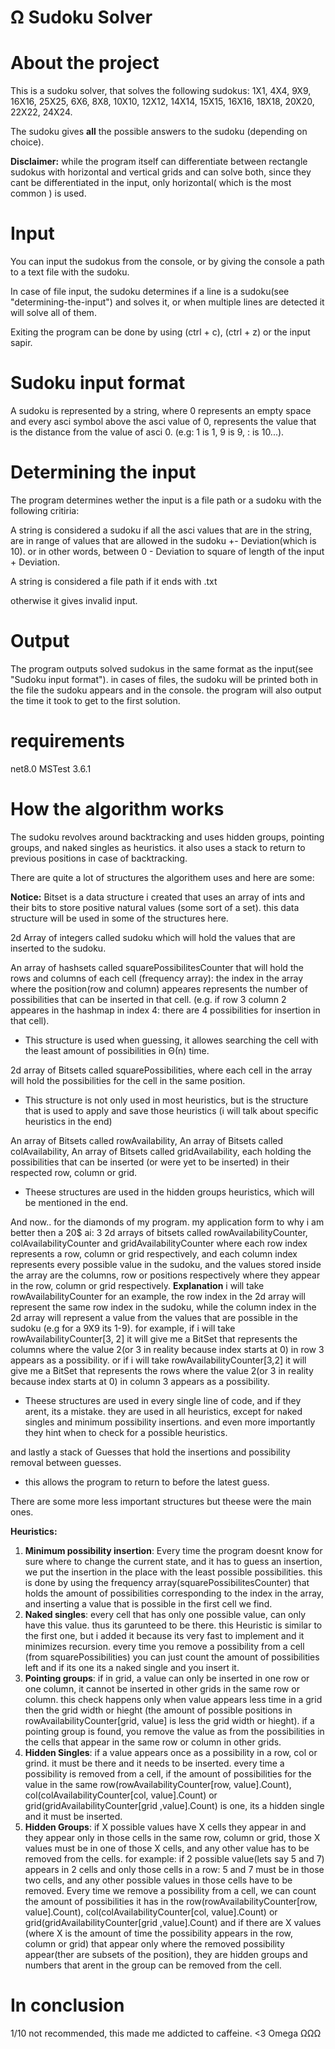 # Ω Sudoku Solver


# About the project
This is a sudoku solver, that solves the following sudokus:
1X1, 4X4, 9X9, 16X16, 25X25,
6X6, 8X8, 10X10, 12X12, 14X14, 15X15, 16X16,
18X18, 20X20, 22X22, 24X24.

The sudoku gives **all** the possible answers to the sudoku (depending on choice).

**Disclaimer:** while the program itself can differentiate between rectangle sudokus with horizontal and vertical grids and can solve both, since they cant be differentiated in the input, only horizontal( which is the most common ) is used.

# Input
You can input the sudokus from the console, or by giving the console a path to a text file with the sudoku.

In case of file input, the sudoku determines if a line is a sudoku(see "determining-the-input") and solves it, or when multiple lines are detected it will solve all of them.

Exiting the program can be done by using (ctrl + c), (ctrl + z) or the input sapir.


# Sudoku input format
A sudoku is represented by a string, where 0 represents an empty space and every asci symbol above the asci value of 0, represents the value that is the distance from the value of asci 0. (e.g: 1 is 1, 9 is 9, : is 10...).

# Determining the input
The program determines wether the input is a file path or a sudoku with the following critiria:

A string is considered a sudoku if all the asci values that are in the string, are in range of values that are allowed in the sudoku +- Deviation(which is 10).
or in other words, between 0 - Deviation to square of length of the input + Deviation.

A string is considered a file path if it ends with .txt

otherwise it gives invalid input.

# Output
The program outputs solved sudokus in the same format as the input(see "Sudoku input format").
in cases of files, the sudoku will be printed both in the file the sudoku appears and in the console.
the program will also output the time it took to get to the first solution.

# requirements
net8.0
MSTest 3.6.1

# How the algorithm works
The sudoku revolves around backtracking and uses hidden groups, pointing groups, and naked singles as heuristics.
it also uses a stack to return to previous positions in case of backtracking.

There are quite a lot of structures the algorithem uses and here are some:

**Notice:** Bitset is a data structure i created that uses an array of ints and their bits to store positive natural values (some sort of a set). this data structure will be used in some of the structures here.

2d Array of integers called sudoku which will hold the values that are inserted to the sudoku.

An array of hashsets called squarePossibilitesCounter that will hold the rows and columns of each cell (frequency array):
the index in the array where the position(row and column) appeares represents the number of possibilities that can be inserted in that cell. (e.g. if row 3 column 2 appeares in the hashmap in index 4: there are 4 possibilities for insertion in that cell).
- This structure is used when guessing, it allowes searching the cell with the least amount of possibilities in Θ(n) time.

2d array of Bitsets called squarePossibilities, where each cell in the array will hold the possibilities for the cell in the same position.
- This structure is not only used in most heuristics, but is the structure that is used to apply and save those heuristics (i will talk about specific heuristics in the end)
  
An array of Bitsets called rowAvailability, An array of Bitsets called colAvailability,
An array of Bitsets called gridAvailability, each holding the possibilities that can be inserted (or were yet to be inserted) in their respected row, column or grid.
- Theese structures are used in the hidden groups heuristics, which will be mentioned in the end.

And now.. for the diamonds of my program. my application form to why i am better then a 20$ ai:
3 2d arrays of bitsets called rowAvailabilityCounter, colAvailabilityCounter and gridAvailabilityCounter
where each row index represents a row, column or grid respectively, and each column index represents every possible value in the sudoku, and the values stored inside the array are the columns, row or positions respectively where they appear in the row, column or grid respectively.
**Explanation** i will take rowAvailabilityCounter for an example, the row index in the 2d array will represent the same row index in the sudoku, while the column index in the 2d array will represent a value from the values that are possible in the sudoku (e.g for a 9X9 its 1-9). for example, if i will take rowAvailabilityCounter[3, 2] it will give me a BitSet that represents the columns where the value 2(or 3 in reality because index starts at 0) in row 3 appears as a possibility.
or if i will take rowAvailabilityCounter[3,2] it will give me a BitSet that represents the rows where the value 2(or 3 in reality because index starts at 0) in column 3 appears as a possibility.
- Theese structures are used in every single line of code, and if they arent, its a mistake. they are used in all heuristics, except for naked singles and minimum possibility insertions. and even more importantly they hint when to check for a possible heuristics.

and lastly a stack of Guesses that hold the insertions and possibility removal between guesses.
- this allows the program to return to before the latest guess.



There are some more less important structures but theese were the main ones.

**Heuristics:**
1. **Minimum possibility insertion**: Every time the program doesnt know for sure where to change the current state, and it has to guess an insertion, we put the insertion in the place with the least possible possibilities. this is done by using the frequency array(squarePossibilitesCounter) that holds the amount of possibilities corresponding to the index in the array, and inserting a value that is possible in the first cell we find.
2. **Naked singles**: every cell that has only one possible value, can only have this value. thus its garunteed to be there. this Heuristic is similar to the first one, but i added it because its very fast to implement and it minimizes recursion. every time you remove a possibility from a cell (from squarePossibilities) you can just count the amount of possibilities left and if its one its a naked single and you insert it.
3. **Pointing groups**: if in grid, a value can only be inserted in one row or one column, it cannot be inserted in other grids in the same row or column. this check happens only when value appears less time in a grid then the grid width or hieght (the amount of possible positions in rowAvailabilityCounter[grid, value] is less the grid width or hieght). if a pointing group is found, you remove the value as from the possibilities in the cells that appear in the same row or column in other grids.
4. **Hidden Singles**: if a value appears once as a possibility in a row, col or grind. it must be there and it needs to be inserted. every time a possibility is removed from a cell, if the amount of possibilities for the value in the same row(rowAvailabilityCounter[row, value].Count), col(colAvailabilityCounter[col, value].Count) or grid(gridAvailabilityCounter[grid ,value].Count) is one, its a hidden single and it must be inserted.
5. **Hidden Groups**: if X possible values have X cells they appear in and they appear only in those cells in the same row, column or grid, those X values must be in one of those X cells, and any other value has to be removed from the cells. for example: if 2 possible value(lets say 5 and 7) appears in 2 cells and only those cells in a row: 5 and 7 must be in those two cells, and any other possible values in those cells have to be removed. Every time we remove a possibility from a cell, we can count the amount of possibilities it has in the row(rowAvailabilityCounter[row, value].Count), col(colAvailabilityCounter[col, value].Count) or grid(gridAvailabilityCounter[grid ,value].Count) and if there are X values (where X is the amount of time the possibility appears in the row, column or grid) that appear only where the removed possibility appear(ther are subsets of the position), they are hidden groups and numbers that arent in the group can be removed from the cell.

# In conclusion
1/10 not recommended, this made me addicted to caffeine. <3 Omega ΩΩΩ
